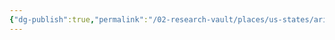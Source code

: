 ```yaml
---
{"dg-publish":true,"permalink":"/02-research-vault/places/us-states/arizona/","created":"2025-08-19T22:00:27.000-04:00","updated":"2025-08-19T22:09:09.027-04:00"}
---
```


